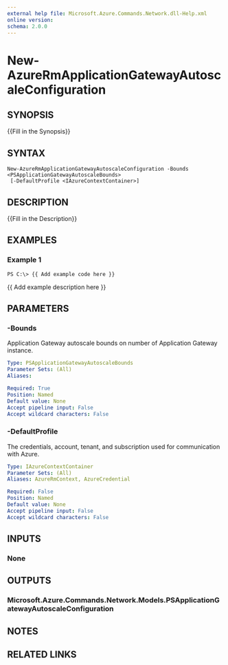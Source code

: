 ```yaml
---
external help file: Microsoft.Azure.Commands.Network.dll-Help.xml
online version: 
schema: 2.0.0
---
```


# New-AzureRmApplicationGatewayAutoscaleConfiguration

## SYNOPSIS
{{Fill in the Synopsis}}

## SYNTAX

```
New-AzureRmApplicationGatewayAutoscaleConfiguration -Bounds <PSApplicationGatewayAutoscaleBounds>
 [-DefaultProfile <IAzureContextContainer>]
```

## DESCRIPTION
{{Fill in the Description}}

## EXAMPLES

### Example 1
```
PS C:\> {{ Add example code here }}
```

{{ Add example description here }}

## PARAMETERS

### -Bounds
Application Gateway autoscale bounds on number of Application Gateway instance.

```yaml
Type: PSApplicationGatewayAutoscaleBounds
Parameter Sets: (All)
Aliases: 

Required: True
Position: Named
Default value: None
Accept pipeline input: False
Accept wildcard characters: False
```

### -DefaultProfile
The credentials, account, tenant, and subscription used for communication with Azure.

```yaml
Type: IAzureContextContainer
Parameter Sets: (All)
Aliases: AzureRmContext, AzureCredential

Required: False
Position: Named
Default value: None
Accept pipeline input: False
Accept wildcard characters: False
```

## INPUTS

### None


## OUTPUTS

### Microsoft.Azure.Commands.Network.Models.PSApplicationGatewayAutoscaleConfiguration


## NOTES

## RELATED LINKS

